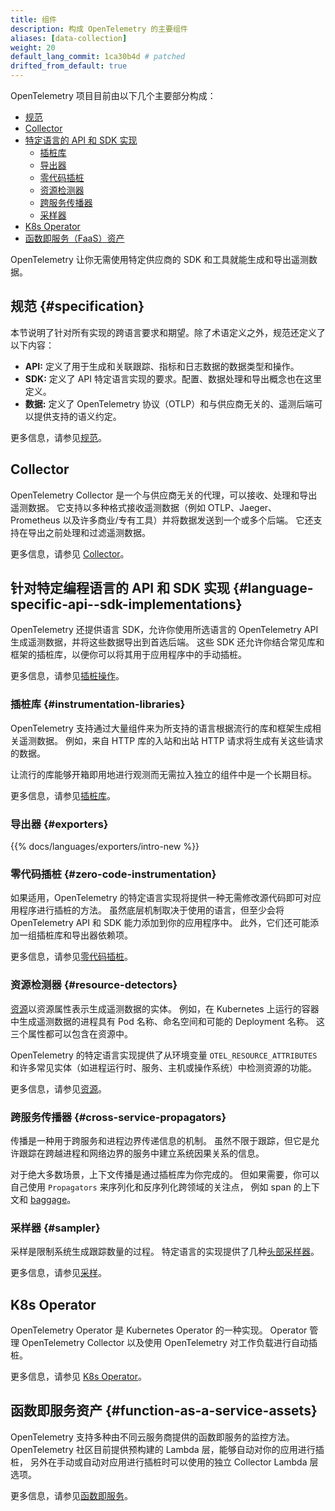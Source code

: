 ```yaml
---
title: 组件
description: 构成 OpenTelemetry 的主要组件
aliases: [data-collection]
weight: 20
default_lang_commit: 1ca30b4d # patched
drifted_from_default: true
---
```


OpenTelemetry 项目目前由以下几个主要部分构成：

- [规范](#specification)
- [Collector](#collector)
- [特定语言的 API 和 SDK 实现](#language-specific-api--sdk-implementations)
  - [插桩库](#instrumentation-libraries)
  - [导出器](#exporters)
  - [零代码插桩](#zero-code-instrumentation)
  - [资源检测器](#resource-detectors)
  - [跨服务传播器](#cross-service-propagators)
  - [采样器](#sampler)
- [K8s Operator](#k8s-operator)
- [函数即服务（FaaS）资产](#function-as-a-service-assets)

OpenTelemetry 让你无需使用特定供应商的 SDK 和工具就能生成和导出遥测数据。

## 规范 {#specification}

本节说明了针对所有实现的跨语言要求和期望。除了术语定义之外，规范还定义了以下内容：

- **API:** 定义了用于生成和关联跟踪、指标和日志数据的数据类型和操作。
- **SDK:** 定义了 API 特定语言实现的要求。配置、数据处理和导出概念也在这里定义。
- **数据:** 定义了 OpenTelemetry 协议（OTLP）和与供应商无关的、遥测后端可以提供支持的语义约定。

更多信息，请参见[规范](/docs/specs/)。

## Collector

OpenTelemetry Collector 是一个与供应商无关的代理，可以接收、处理和导出遥测数据。
它支持以多种格式接收遥测数据（例如 OTLP、Jaeger、Prometheus 以及许多商业/专有工具）并将数据发送到一个或多个后端。
它还支持在导出之前处理和过滤遥测数据。

更多信息，请参见 [Collector](/docs/collector/)。

## 针对特定编程语言的 API 和 SDK 实现 {#language-specific-api--sdk-implementations}

OpenTelemetry 还提供语言 SDK，允许你使用所选语言的 OpenTelemetry API 生成遥测数据，并将这些数据导出到首选后端。
这些 SDK 还允许你结合常见库和框架的插桩库，以便你可以将其用于应用程序中的手动插桩。

更多信息，请参见[插桩操作](/docs/concepts/instrumentation/)。

### 插桩库 {#instrumentation-libraries}

OpenTelemetry 支持通过大量组件来为所支持的语言根据流行的库和框架生成相关遥测数据。
例如，来自 HTTP 库的入站和出站 HTTP 请求将生成有关这些请求的数据。

让流行的库能够开箱即用地进行观测而无需拉入独立的组件中是一个长期目标。

更多信息，请参见[插桩库](/docs/concepts/instrumentation/libraries/)。

### 导出器 {#exporters}

{{% docs/languages/exporters/intro-new %}}

### 零代码插桩 {#zero-code-instrumentation}

如果适用，OpenTelemetry 的特定语言实现将提供一种无需修改源代码即可对应用程序进行插桩的方法。
虽然底层机制取决于使用的语言，但至少会将 OpenTelemetry API 和 SDK 能力添加到你的应用程序中。
此外，它们还可能添加一组插桩库和导出器依赖项。

更多信息，请参见[零代码插桩](/docs/concepts/instrumentation/zero-code/)。

### 资源检测器 {#resource-detectors}

[资源](/docs/concepts/resources/)以资源属性表示生成遥测数据的实体。
例如，在 Kubernetes 上运行的容器中生成遥测数据的进程具有 Pod 名称、命名空间和可能的 Deployment 名称。
这三个属性都可以包含在资源中。

OpenTelemetry 的特定语言实现提供了从环境变量 `OTEL_RESOURCE_ATTRIBUTES`
和许多常见实体（如进程运行时、服务、主机或操作系统）中检测资源的功能。

更多信息，请参见[资源](/docs/concepts/resources/)。

### 跨服务传播器 {#cross-service-propagators}

传播是一种用于跨服务和进程边界传递信息的机制。
虽然不限于跟踪，但它是允许跟踪在跨越进程和网络边界的服务中建立系统因果关系的信息。

对于绝大多数场景，上下文传播是通过插桩库为你完成的。
但如果需要，你可以自己使用 `Propagators` 来序列化和反序列化跨领域的关注点，
例如 span 的上下文和 [baggage](/docs/concepts/signals/baggage/)。

### 采样器 {#sampler}

采样是限制系统生成跟踪数量的过程。
特定语言的实现提供了几种[头部采样器](/docs/concepts/sampling/#head-sampling)。

更多信息，请参见[采样](/docs/concepts/sampling)。

## K8s Operator

OpenTelemetry Operator 是 Kubernetes Operator 的一种实现。
Operator 管理 OpenTelemetry Collector 以及使用 OpenTelemetry 对工作负载进行自动插桩。

更多信息，请参见 [K8s Operator](/docs/platforms/kubernetes/operator/)。

## 函数即服务资产 {#function-as-a-service-assets}

OpenTelemetry 支持多种由不同云服务商提供的函数即服务的监控方法。
OpenTelemetry 社区目前提供预构建的 Lambda 层，能够自动对你的应用进行插桩，
另外在手动或自动对应用进行插桩时可以使用的独立 Collector Lambda 层选项。

更多信息，请参见[函数即服务](/docs/platforms/faas/)。
